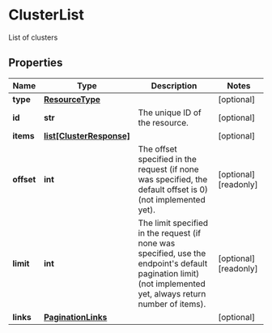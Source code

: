 # ClusterList

List of clusters
## Properties
| Name | Type | Description | Notes |
| ------------ | ------------- | ------------- | ------------- |
| **type** | [**ResourceType**](ResourceType.md) |  | [optional]  |
| **id** | **str** | The unique ID of the resource. | [optional]  |
| **items** | [**list[ClusterResponse]**](ClusterResponse.md) |  | [optional]  |
| **offset** | **int** | The offset specified in the request (if none was specified, the default offset is 0) (not implemented yet).  | [optional] [readonly]  |
| **limit** | **int** | The limit specified in the request (if none was specified, use the endpoint&#39;s default pagination limit) (not implemented yet, always return number of items).  | [optional] [readonly]  |
| **links** | [**PaginationLinks**](PaginationLinks.md) |  | [optional]  |


